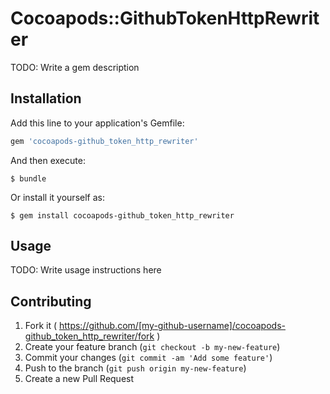 # Cocoapods::GithubTokenHttpRewriter

TODO: Write a gem description

## Installation

Add this line to your application's Gemfile:

```ruby
gem 'cocoapods-github_token_http_rewriter'
```

And then execute:

    $ bundle

Or install it yourself as:

    $ gem install cocoapods-github_token_http_rewriter

## Usage

TODO: Write usage instructions here

## Contributing

1. Fork it ( https://github.com/[my-github-username]/cocoapods-github_token_http_rewriter/fork )
2. Create your feature branch (`git checkout -b my-new-feature`)
3. Commit your changes (`git commit -am 'Add some feature'`)
4. Push to the branch (`git push origin my-new-feature`)
5. Create a new Pull Request
